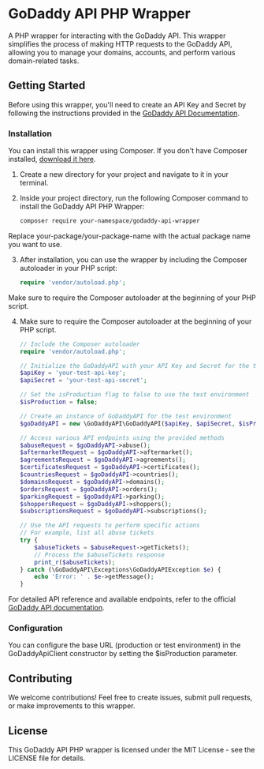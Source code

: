 # GoDaddy API PHP Wrapper

A PHP wrapper for interacting with the GoDaddy API. This wrapper simplifies the process of making HTTP requests to the GoDaddy API, allowing you to manage your domains, accounts, and perform various domain-related tasks.

## Getting Started

Before using this wrapper, you'll need to create an API Key and Secret by following the instructions provided in the [GoDaddy API Documentation](https://developer.godaddy.com/doc).

### Installation

You can install this wrapper using Composer. If you don't have Composer installed, [download it here](https://getcomposer.org/download/).

1. Create a new directory for your project and navigate to it in your terminal.

2. Inside your project directory, run the following Composer command to install the GoDaddy API PHP Wrapper:

   ```bash
   composer require your-namespace/godaddy-api-wrapper
   
Replace your-package/your-package-name with the actual package name you want to use.

3. After installation, you can use the wrapper by including the Composer autoloader in your PHP script:
   
   ```php
   require 'vendor/autoload.php';
   
Make sure to require the Composer autoloader at the beginning of your PHP script.

4. Make sure to require the Composer autoloader at the beginning of your PHP script.

    ```php
    // Include the Composer autoloader
    require 'vendor/autoload.php';
 
    // Initialize the GoDaddyAPI with your API Key and Secret for the test environment
    $apiKey = 'your-test-api-key';
    $apiSecret = 'your-test-api-secret';
    
    // Set the isProduction flag to false to use the test environment
    $isProduction = false;
    
    // Create an instance of GoDaddyAPI for the test environment
    $goDaddyAPI = new \GoDaddyAPI\GoDaddyAPI($apiKey, $apiSecret, $isProduction);
    
    // Access various API endpoints using the provided methods
    $abuseRequest = $goDaddyAPI->abuse();
    $aftermarketRequest = $goDaddyAPI->aftermarket();
    $agreementsRequest = $goDaddyAPI->agreements();
    $certificatesRequest = $goDaddyAPI->certificates();
    $countriesRequest = $goDaddyAPI->countries();
    $domainsRequest = $goDaddyAPI->domains();
    $ordersRequest = $goDaddyAPI->orders();
    $parkingRequest = $goDaddyAPI->parking();
    $shoppersRequest = $goDaddyAPI->shoppers();
    $subscriptionsRequest = $goDaddyAPI->subscriptions();
    
    // Use the API requests to perform specific actions
    // For example, list all abuse tickets
    try {
        $abuseTickets = $abuseRequest->getTickets();
        // Process the $abuseTickets response
        print_r($abuseTickets);
    } catch (\GoDaddyAPI\Exceptions\GoDaddyAPIException $e) {
        echo 'Error: ' . $e->getMessage();
    }

For detailed API reference and available endpoints, refer to the official [GoDaddy API documentation](https://developer.godaddy.com/doc).

### Configuration
You can configure the base URL (production or test environment) in the GoDaddyApiClient constructor by setting the $isProduction parameter.

## Contributing
We welcome contributions! Feel free to create issues, submit pull requests, or make improvements to this wrapper.

## License
This GoDaddy API PHP wrapper is licensed under the MIT License - see the LICENSE file for details.

